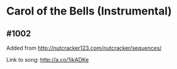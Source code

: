 # Carol of the Bells (Instrumental)

## #1002

Added from http://nutcracker123.com/nutcracker/sequences/

Link to song: http://a.co/1ikADKe
